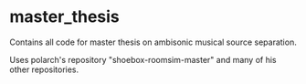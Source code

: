 # master_thesis
Contains all code for master thesis on ambisonic musical source separation.

Uses polarch's repository "shoebox-roomsim-master" and many of his other repositories. 
